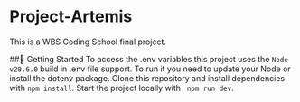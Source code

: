 # Project-Artemis
This is a WBS Coding School final project. 

##🚀 Getting Started
To access the .env variables this project uses the ```Node v20.6.0``` build in .env file support. To run it you need to update your Node or install the dotenv package. 
Clone this repository and install dependencies with ```npm install```.
Start the project locally with ``` npm run dev```. 

